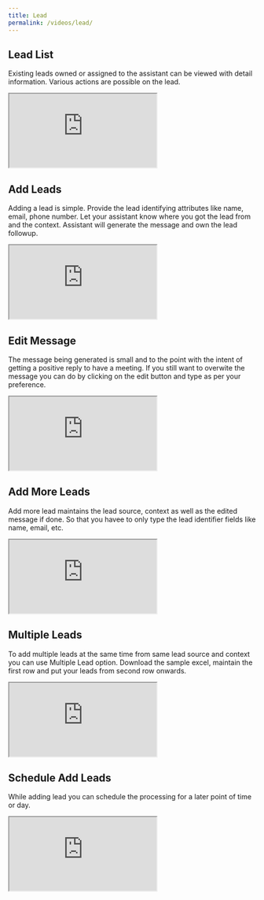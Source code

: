```yaml
---
title: Lead 
permalink: /videos/lead/
---
```


## Lead List
Existing leads owned or assigned to the assistant can be viewed with detail information. Various actions are possible on the lead.
<div class="embed-responsive embed-responsive-16by9">
  <iframe class="embed-responsive-item" src="https://www.youtube.com/embed/wUlXBMTyxV8" allowfullscreen></iframe>
</div>

## Add Leads
Adding a lead is simple. Provide the lead identifying attributes like name, email, phone number. Let your assistant know where you got the lead from and the context. Assistant will generate the message and own the lead followup.
<div class="embed-responsive embed-responsive-16by9">
  <iframe class="embed-responsive-item" src="https://www.youtube.com/embed/wUlXBMTyxV8" allowfullscreen></iframe>
</div>

## Edit Message
The message being generated is small and to the point with the intent of getting a positive reply to have a meeting. If you still want to overwite the message you can do by clicking on the edit button and type as per your preference.
<div class="embed-responsive embed-responsive-16by9">
  <iframe class="embed-responsive-item" src="https://www.youtube.com/embed/wUlXBMTyxV8" allowfullscreen></iframe>
</div>

## Add More Leads
Add more lead maintains the lead source, context as well as the edited message if done. So that you havee to only type the lead identifier fields like name, email, etc. 
<div class="embed-responsive embed-responsive-16by9">
  <iframe class="embed-responsive-item" src="https://www.youtube.com/embed/wUlXBMTyxV8" allowfullscreen></iframe>
</div>

## Multiple Leads  
To add multiple leads at the same time from same lead source and context you can use Multiple Lead option. Download the sample excel, maintain the first row and put your leads from second row onwards. 
<div class="embed-responsive embed-responsive-16by9">
  <iframe class="embed-responsive-item" src="https://www.youtube.com/embed/wUlXBMTyxV8" allowfullscreen></iframe>
</div>

## Schedule Add Leads  
While adding lead you can schedule the processing for a later point of time or day.  
<div class="embed-responsive embed-responsive-16by9">
  <iframe class="embed-responsive-item" src="https://www.youtube.com/embed/wUlXBMTyxV8" allowfullscreen></iframe>
</div>